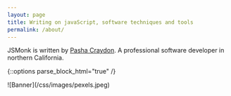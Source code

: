 ```yaml
---
layout: page
title: Writing on javaScript, software techniques and tools
permalink: /about/
---
```


JSMonk is written by <a href="https://twitter.com/pashasc">Pasha Craydon</a>. A professional software developer in northern California.

{::options parse_block_html="true" /}
<div class="header-hero">
![Banner](/css/images/pexels.jpeg)
<div class="inner"></div>
</div>